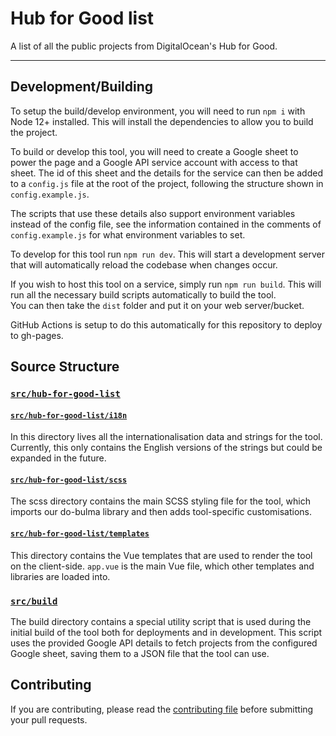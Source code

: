 # Hub for Good list

A list of all the public projects from DigitalOcean's Hub for Good.

---

## Development/Building

To setup the build/develop environment, you will need to run `npm i` with Node 12+ installed. This
 will install the dependencies to allow you to build the project.
 
To build or develop this tool, you will need to create a Google sheet to power the page and a Google
 API service account with access to that sheet. The id of this sheet and the details for the service
 can then be added to a `config.js` file at the root of the project, following the structure shown
 in `config.example.js`.

The scripts that use these details also support environment variables instead of the config file,
 see the information contained in the comments of `config.example.js` for what environment variables
 to set.

To develop for this tool run `npm run dev`.
This will start a development server that will automatically reload the codebase when changes occur.

If you wish to host this tool on a service, simply run `npm run build`. This will run all the
 necessary build scripts automatically to build the tool.\
You can then take the `dist` folder and put it on your web server/bucket.

GitHub Actions is setup to do this automatically for this repository to deploy to gh-pages.

## Source Structure

### [`src/hub-for-good-list`](./src/hub-for-good-list)

#### [`src/hub-for-good-list/i18n`](./src/hub-for-good-list/i18n)

In this directory lives all the internationalisation data and strings for the tool. Currently, this
 only contains the English versions of the strings but could be expanded in the future.

#### [`src/hub-for-good-list/scss`](./src/hub-for-good-list/scss)

The scss directory contains the main SCSS styling file for the tool, which imports our do-bulma
 library and then adds tool-specific customisations.

#### [`src/hub-for-good-list/templates`](./src/hub-for-good-list/templates)

This directory contains the Vue templates that are used to render the tool on the client-side.
 `app.vue` is the main Vue file, which other templates and libraries are loaded into.

### [`src/build`](./src/build)

The build directory contains a special utility script that is used during the initial build of the
 tool both for deployments and in development. This script uses the provided Google API details to
 fetch projects from the configured Google sheet, saving them to a JSON file that the tool can use.

## Contributing

If you are contributing, please read the [contributing file](CONTRIBUTING.md) before submitting your
 pull requests.

